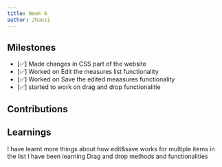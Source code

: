 ```yaml
---
title: Week 6
author: Jhansi
---
```


## Milestones
- [✅] Made changes in CSS part of the website
- [✅] Worked on Edit the measures list functionality
- [✅] Worked on Save the edited meaasures functionality
- [✅] started to work on drag and drop functionalitie

## Contributions

## Learnings
I have learnt more things about how edit&save works for multiple items in the list
I have been learning Drag and drop methods and functionalities

